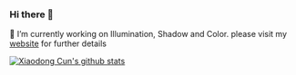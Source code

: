 ### Hi there 👋
🔭 I’m currently working on Illumination, Shadow and Color. please visit my [website](vinthony.github.io) for further details

[![Xiaodong Cun's github stats](https://github-readme-stats.vercel.app/api?username=vinthony&show_icons=true&theme=dracula)](https://github.com/anuraghazra/github-readme-stats)

<!--
**vinthony/vinthony** is a ✨ _special_ ✨ repository because its `README.md` (this file) appears on your GitHub profile.
-->



